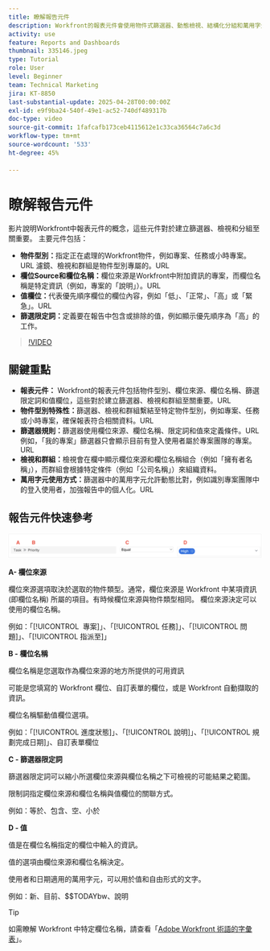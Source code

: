 ```yaml
---
title: 瞭解報告元件
description: Workfront的報表元件會使用物件式篩選器、動態檢視、結構化分組和萬用字元功能來調整資料視覺效果，以提供量身打造的深入分析。
activity: use
feature: Reports and Dashboards
thumbnail: 335146.jpeg
type: Tutorial
role: User
level: Beginner
team: Technical Marketing
jira: KT-8850
last-substantial-update: 2025-04-28T00:00:00Z
exl-id: e9f9ba24-540f-49e1-ac52-740df489317b
doc-type: video
source-git-commit: 1fafcafb173ceb4115612e1c33ca36564c7a6c3d
workflow-type: tm+mt
source-wordcount: '533'
ht-degree: 45%

---
```


# 瞭解報告元件

影片說明Workfront中報表元件的概念，這些元件對於建立篩選器、檢視和分組至關重要。 主要元件包括：

* **物件型別：**&#x200B;指定正在處理的Workfront物件，例如專案、任務或小時專案。&#x200B;URL 濾鏡、檢視和群組是物件型別專屬的。&#x200B;URL
* **欄位Source和欄位名稱：**&#x200B;欄位來源是Workfront中附加資訊的專案，而欄位名稱是特定資訊（例如，專案的「說明」）。&#x200B;URL
* **值欄位：**&#x200B;代表優先順序欄位的欄位內容，例如「低」、「正常」、「高」或「緊急」。&#x200B;URL
* **篩選限定詞：**&#x200B;定義要在報告中包含或排除的值，例如顯示優先順序為「高」的工作&#x200B;。


>[!VIDEO](https://video.tv.adobe.com/v/335146/?quality=12&learn=on)

## 關鍵重點

* **報表元件：** Workfront的報表元件包括物件型別、欄位來源、欄位名稱、篩選限定詞和值欄位，這些對於建立篩選器、檢視和群組至關重要。&#x200B;URL
* **物件型別特殊性：**&#x200B;篩選器、檢視和群組繫結至特定物件型別，例如專案、任務或小時專案，確保報表符合相關資料。&#x200B;URL
* **篩選器規則：**&#x200B;篩選器使用欄位來源、欄位名稱、限定詞和值來定義條件。&#x200B;URL 例如，「我的專案」篩選器只會顯示目前有登入使用者屬於專案團隊的專案。&#x200B;URL
* **檢視和群組：**&#x200B;檢視會在欄中顯示欄位來源和欄位名稱組合（例如「擁有者名稱」），而群組會根據特定條件（例如「公司名稱」）來組織資料&#x200B;。
* **萬用字元使用方式：**&#x200B;篩選器中的萬用字元允許動態比對，例如識別專案團隊中的登入使用者，加強報告中的個人化。&#x200B;URL

## 報告元件快速參考

![影像顯示建立篩選器的畫面](assets/reporting-components-1.png)

**A- 欄位來源**

欄位來源選項取決於選取的物件類型。通常，欄位來源是 Workfront 中某項資訊 (即欄位名稱) 所屬的項目。有時候欄位來源與物件類型相同。
欄位來源決定可以使用的欄位名稱。

例如：「[!UICONTROL &#x200B; 專案]」、「[!UICONTROL 任務]」、「[!UICONTROL 問題]」、「[!UICONTROL 指派至]」

**B - 欄位名稱**

欄位名稱是您選取作為欄位來源的地方所提供的可用資訊

可能是您填寫的 Workfront 欄位、自訂表單的欄位，或是 Workfront 自動擷取的資訊。

欄位名稱驅動值欄位選項。

例如：「[!UICONTROL 進度狀態]」、「[!UICONTROL 說明]」、「[!UICONTROL 規劃完成日期]」、自訂表單欄位

**C - 篩選器限定詞**

篩選器限定詞可以縮小所選欄位來源與欄位名稱之下可檢視的可能結果之範圍。

限制詞指定欄位來源和欄位名稱與值欄位的關聯方式。

例如：等於、包含、空、小於

**D - 值**

值是在欄位名稱指定的欄位中輸入的資訊。

值的選項由欄位來源和欄位名稱決定。

使用者和日期適用的萬用字元，可以用於值和自由形式的文字。

例如：新、目前、$$TODAYbw、說明

>[!TIP]
>
>如需瞭解 Workfront 中特定欄位名稱，請查看「[Adobe Workfront 術語的字彙表](https://experienceleague.adobe.com/docs/workfront/using/basics/workfront-terminology-glossary.html?lang=zh-Hant)」。

